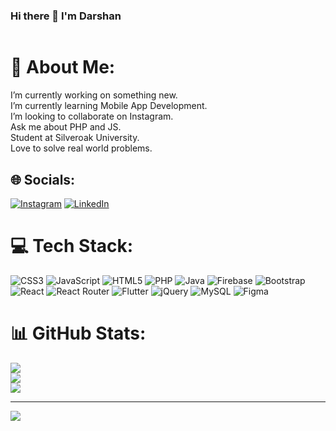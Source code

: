 ### Hi there 👋 I'm Darshan

<img src="https://komarev.com/ghpvc/?username=DarshanAsalaliya&color=red&style=flat-square&label=P+R+O+F+I+L+E+ +V+I+E+W+S" alt="">

# 💫 About Me:
I’m currently working on something new. <br>I’m currently learning Mobile App Development. <br>I’m looking to collaborate on Instagram. <br>Ask me about PHP and JS. <br>Student at Silveroak University. <br>Love to solve real world problems.



## 🌐 Socials:
[![Instagram](https://img.shields.io/badge/Instagram-%23E4405F.svg?logo=Instagram&logoColor=white)](https://instagram.com/__dk17__) [![LinkedIn](https://img.shields.io/badge/LinkedIn-%230077B5.svg?logo=linkedin&logoColor=white)](https://linkedin.com/in/DarshanAsalaliya) 

# 💻 Tech Stack:
![CSS3](https://img.shields.io/badge/css3-%231572B6.svg?style=for-the-badge&logo=css3&logoColor=white) ![JavaScript](https://img.shields.io/badge/javascript-%23323330.svg?style=for-the-badge&logo=javascript&logoColor=%23F7DF1E) ![HTML5](https://img.shields.io/badge/html5-%23E34F26.svg?style=for-the-badge&logo=html5&logoColor=white) ![PHP](https://img.shields.io/badge/php-%23777BB4.svg?style=for-the-badge&logo=php&logoColor=white) ![Java](https://img.shields.io/badge/java-%23ED8B00.svg?style=for-the-badge&logo=java&logoColor=white) ![Firebase](https://img.shields.io/badge/firebase-%23039BE5.svg?style=for-the-badge&logo=firebase) ![Bootstrap](https://img.shields.io/badge/bootstrap-%23563D7C.svg?style=for-the-badge&logo=bootstrap&logoColor=white) ![React](https://img.shields.io/badge/react-%2320232a.svg?style=for-the-badge&logo=react&logoColor=%2361DAFB) ![React Router](https://img.shields.io/badge/React_Router-CA4245?style=for-the-badge&logo=react-router&logoColor=white) ![Flutter](https://img.shields.io/badge/Flutter-%2302569B.svg?style=for-the-badge&logo=Flutter&logoColor=white) ![jQuery](https://img.shields.io/badge/jquery-%230769AD.svg?style=for-the-badge&logo=jquery&logoColor=white) ![MySQL](https://img.shields.io/badge/mysql-%2300f.svg?style=for-the-badge&logo=mysql&logoColor=white) 	![Figma](https://img.shields.io/badge/figma-%23F24E1E.svg?style=for-the-badge&logo=figma&logoColor=white)
# 📊 GitHub Stats:
![](https://github-readme-stats.vercel.app/api?username=DarshanAsalaliya&theme=default&hide_border=false&include_all_commits=true&count_private=true)<br/>
![](https://github-readme-streak-stats.herokuapp.com/?user=DarshanAsalaliya&theme=default&hide_border=false)<br/>
![](https://github-readme-stats.vercel.app/api/top-langs/?username=DarshanAsalaliya&theme=default&hide_border=false&include_all_commits=true&count_private=true&layout=compact)

---
[![](https://visitcount.itsvg.in/api?id=DarshanAsalaliya&icon=5&color=4)](https://visitcount.itsvg.in)
